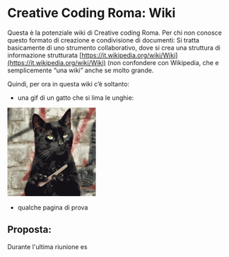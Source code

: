 <!-- TITLE: Creative Coding Roma -->
<!-- SUBTITLE: ..the wiki -->

# Creative Coding Roma: Wiki

Questa è la potenziale wiki di Creative coding Roma.
Per chi non conosce questo formato di creazione e condivisione di documenti: Si tratta basicamente di uno strumento collaborativo, dove si crea una struttura di informazione strutturata [https://it.wikipedia.org/wiki/Wiki](https://it.wikipedia.org/wiki/Wiki) (non confondere con Wikipedia, che e semplicemente “una wiki” anche se molto grande.

Quindi, per ora in questa wiki c’è soltanto:

- una gif di un gatto che si lima le unghie:

![Giphy Downsized](/uploads/giphy-downsized.gif "Giphy Downsized")

- qualche pagina di prova

## Proposta:
Durante l'ultima riunione es